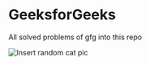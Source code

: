 # GeeksforGeeks
All solved problems of gfg into this repo

![*Insert random cat pic*](https://media2.giphy.com/media/SKDiTL793TGiaiV9Kv/giphy.gif?cid=6c09b952pu7vx48pnsrlo415w2rm1u9t55bf40sy21ha72ea&ep=v1_gifs_search&rid=giphy.gif&ct=g)
